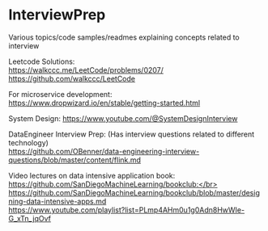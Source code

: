 # InterviewPrep
Various topics/code samples/readmes explaining concepts related to interview

Leetcode Solutions:</br>
  https://walkccc.me/LeetCode/problems/0207/ </br>
  https://github.com/walkccc/LeetCode</br>

For microservice development: 
  https://www.dropwizard.io/en/stable/getting-started.html

System Design:
  https://www.youtube.com/@SystemDesignInterview

DataEngineer Interview Prep: (Has interview questions related to different technology)</br>
  https://github.com/OBenner/data-engineering-interview-questions/blob/master/content/flink.md


Video lectures on data intensive application book:</br>
  https://github.com/SanDiegoMachineLearning/bookclub:</br>
  https://github.com/SanDiegoMachineLearning/bookclub/blob/master/designing-data-intensive-apps.md</br>
  https://www.youtube.com/playlist?list=PLmp4AHm0u1g0Adn8HwWIe-G_xTn_jqOvf </br>

